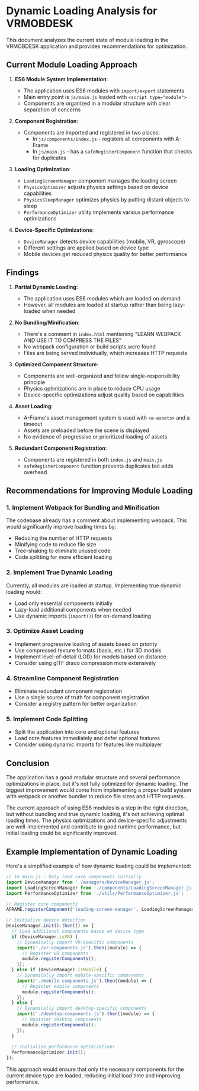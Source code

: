# Dynamic Loading Analysis for VRMOBDESK

This document analyzes the current state of module loading in the VRMOBDESK application and provides recommendations for optimization.

## Current Module Loading Approach

1. **ES6 Module System Implementation**:
   - The application uses ES6 modules with `import/export` statements
   - Main entry point is `js/main.js` loaded with `<script type="module">`
   - Components are organized in a modular structure with clear separation of concerns

2. **Component Registration**:
   - Components are imported and registered in two places:
     - In `js/components/index.js` - registers all components with A-Frame
     - In `js/main.js` - has a `safeRegisterComponent` function that checks for duplicates

3. **Loading Optimization**:
   - `LoadingScreenManager` component manages the loading screen
   - `PhysicsOptimizer` adjusts physics settings based on device capabilities
   - `PhysicsSleepManager` optimizes physics by putting distant objects to sleep
   - `PerformanceOptimizer` utility implements various performance optimizations

4. **Device-Specific Optimizations**:
   - `DeviceManager` detects device capabilities (mobile, VR, gyroscope)
   - Different settings are applied based on device type
   - Mobile devices get reduced physics quality for better performance

## Findings

1. **Partial Dynamic Loading**:
   - The application uses ES6 modules which are loaded on demand
   - However, all modules are loaded at startup rather than being lazy-loaded when needed

2. **No Bundling/Minification**:
   - There's a comment in `index.html` mentioning "LEARN WEBPACK AND USE IT TO COMPRESS THE FILES"
   - No webpack configuration or build scripts were found
   - Files are being served individually, which increases HTTP requests

3. **Optimized Component Structure**:
   - Components are well-organized and follow single-responsibility principle
   - Physics optimizations are in place to reduce CPU usage
   - Device-specific optimizations adjust quality based on capabilities

4. **Asset Loading**:
   - A-Frame's asset management system is used with `<a-assets>` and a timeout
   - Assets are preloaded before the scene is displayed
   - No evidence of progressive or prioritized loading of assets

5. **Redundant Component Registration**:
   - Components are registered in both `index.js` and `main.js`
   - `safeRegisterComponent` function prevents duplicates but adds overhead

## Recommendations for Improving Module Loading

### 1. Implement Webpack for Bundling and Minification

The codebase already has a comment about implementing webpack. This would significantly improve loading times by:
- Reducing the number of HTTP requests
- Minifying code to reduce file size
- Tree-shaking to eliminate unused code
- Code splitting for more efficient loading

### 2. Implement True Dynamic Loading

Currently, all modules are loaded at startup. Implementing true dynamic loading would:
- Load only essential components initially
- Lazy-load additional components when needed
- Use dynamic imports (`import()`) for on-demand loading

### 3. Optimize Asset Loading

- Implement progressive loading of assets based on priority
- Use compressed texture formats (basis, etc.) for 3D models
- Implement level-of-detail (LOD) for models based on distance
- Consider using glTF draco compression more extensively

### 4. Streamline Component Registration

- Eliminate redundant component registration
- Use a single source of truth for component registration
- Consider a registry pattern for better organization

### 5. Implement Code Splitting

- Split the application into core and optional features
- Load core features immediately and defer optional features
- Consider using dynamic imports for features like multiplayer

## Conclusion

The application has a good modular structure and several performance optimizations in place, but it's not fully optimized for dynamic loading. The biggest improvement would come from implementing a proper build system with webpack or another bundler to reduce file sizes and HTTP requests.

The current approach of using ES6 modules is a step in the right direction, but without bundling and true dynamic loading, it's not achieving optimal loading times. The physics optimizations and device-specific adjustments are well-implemented and contribute to good runtime performance, but initial loading could be significantly improved.

## Example Implementation of Dynamic Loading

Here's a simplified example of how dynamic loading could be implemented:

```javascript
// In main.js - Only load core components initially
import DeviceManager from './managers/DeviceManager.js';
import LoadingScreenManager from './components/LoadingScreenManager.js';
import PerformanceOptimizer from './utils/PerformanceOptimizer.js';

// Register core components
AFRAME.registerComponent('loading-screen-manager', LoadingScreenManager);

// Initialize device detection
DeviceManager.init().then(() => {
  // Load additional components based on device type
  if (DeviceManager.isVR) {
    // Dynamically import VR-specific components
    import('./vr-components.js').then((module) => {
      // Register VR components
      module.registerComponents();
    });
  } else if (DeviceManager.isMobile) {
    // Dynamically import mobile-specific components
    import('./mobile-components.js').then((module) => {
      // Register mobile components
      module.registerComponents();
    });
  } else {
    // Dynamically import desktop-specific components
    import('./desktop-components.js').then((module) => {
      // Register desktop components
      module.registerComponents();
    });
  }
  
  // Initialize performance optimizations
  PerformanceOptimizer.init();
});
```

This approach would ensure that only the necessary components for the current device type are loaded, reducing initial load time and improving performance.
